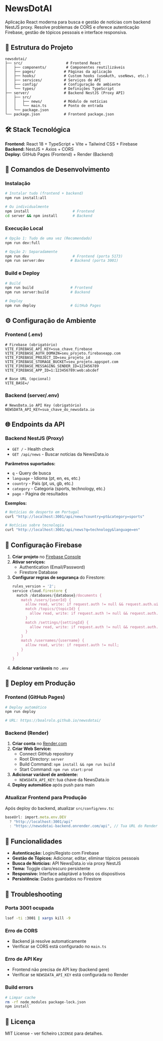 # NewsDotAI

Aplicação React moderna para busca e gestão de notícias com backend NestJS proxy. Resolve problemas de CORS e oferece autenticação Firebase, gestão de tópicos pessoais e interface responsiva.

## 📁 Estrutura do Projeto

```
newsdotai/
├── src/                    # Frontend React
│   ├── components/         # Componentes reutilizáveis
│   ├── pages/             # Páginas da aplicação
│   ├── hooks/             # Custom hooks (useAuth, useNews, etc.)
│   ├── services/          # Serviços de API
│   ├── config/            # Configuração de ambiente
│   └── types/             # Definições TypeScript
├── server/                # Backend NestJS (Proxy API)
│   ├── src/
│   │   ├── news/          # Módulo de notícias
│   │   └── main.ts        # Ponto de entrada
│   └── package.json
└── package.json           # Frontend package.json
```

## 🛠️ Stack Tecnológica

**Frontend:** React 18 + TypeScript + Vite + Tailwind CSS + Firebase  
**Backend:** NestJS + Axios + CORS  
**Deploy:** GitHub Pages (Frontend) + Render (Backend)

## 🚀 Comandos de Desenvolvimento

### Instalação

```bash
# Instalar tudo (frontend + backend)
npm run install:all

# Ou individualmente
npm install                    # Frontend
cd server && npm install       # Backend
```

### Execução Local

```bash
# Opção 1: Tudo de uma vez (Recomendado)
npm run dev:full

# Opção 2: Separadamente
npm run dev                    # Frontend (porta 5173)
npm run server:dev            # Backend (porta 3001)
```

### Build e Deploy

```bash
# Build
npm run build                 # Frontend
npm run server:build          # Backend

# Deploy
npm run deploy                # GitHub Pages
```

## ⚙️ Configuração de Ambiente

### Frontend (.env)

```env
# Firebase (obrigatório)
VITE_FIREBASE_API_KEY=sua_chave_firebase
VITE_FIREBASE_AUTH_DOMAIN=seu_projeto.firebaseapp.com
VITE_FIREBASE_PROJECT_ID=seu_projeto_id
VITE_FIREBASE_STORAGE_BUCKET=seu_projeto.appspot.com
VITE_FIREBASE_MESSAGING_SENDER_ID=123456789
VITE_FIREBASE_APP_ID=1:123456789:web:abcdef

# Base URL (opcional)
VITE_BASE=/
```

### Backend (server/.env)

```env
# NewsData.io API Key (obrigatório)
NEWSDATA_API_KEY=sua_chave_do_newsdata.io
```

## 🌐 Endpoints da API

### Backend NestJS (Proxy)

- `GET /` - Health check
- `GET /api/news` - Buscar notícias da NewsData.io

**Parâmetros suportados:**

- `q` - Query de busca
- `language` - Idioma (pt, en, es, etc.)
- `country` - País (pt, us, gb, etc.)
- `category` - Categoria (sports, technology, etc.)
- `page` - Página de resultados

**Exemplos:**

```bash
# Notícias de desporto em Portugal
curl "http://localhost:3001/api/news?country=pt&category=sports"

# Notícias sobre tecnologia
curl "http://localhost:3001/api/news?q=technology&language=en"
```

## 🔐 Configuração Firebase

1. **Criar projeto** no [Firebase Console](https://console.firebase.google.com/)
2. **Ativar serviços:**
   - Authentication (Email/Password)
   - Firestore Database
3. **Configurar regras de segurança** do Firestore:
   ```javascript
   rules_version = '2';
   service cloud.firestore {
     match /databases/{database}/documents {
       match /users/{userId} {
         allow read, write: if request.auth != null && request.auth.uid == userId;
         match /topics/{topicId} {
           allow read, write: if request.auth != null && request.auth.uid == userId;
         }
         match /settings/{settingId} {
           allow read, write: if request.auth != null && request.auth.uid == userId;
         }
       }
       match /usernames/{username} {
         allow read, write: if request.auth != null;
       }
     }
   }
   ```
4. **Adicionar variáveis** no `.env`

## 🚀 Deploy em Produção

### Frontend (GitHub Pages)

```bash
# Deploy automático
npm run deploy

# URL: https://boalrolo.github.io/newsdotai/
```

### Backend (Render)

1. **Criar conta** no [Render.com](https://render.com)
2. **Criar Web Service:**
   - Connect GitHub repository
   - Root Directory: `server`
   - Build Command: `npm install && npm run build`
   - Start Command: `npm run start:prod`
3. **Adicionar variável de ambiente:**
   - `NEWSDATA_API_KEY`: tua chave da NewsData.io
4. **Deploy automático** após push para main

### Atualizar Frontend para Produção

Após deploy do backend, atualizar `src/config/env.ts`:

```typescript
baseUrl: import.meta.env.DEV
  ? "http://localhost:3001/api"
  : "https://newsdotai-backend.onrender.com/api", // Tua URL do Render
```

## 📱 Funcionalidades

- **Autenticação:** Login/Registo com Firebase
- **Gestão de Tópicos:** Adicionar, editar, eliminar tópicos pessoais
- **Busca de Notícias:** API NewsData.io via proxy NestJS
- **Tema:** Toggle claro/escuro persistente
- **Responsivo:** Interface adaptável a todos os dispositivos
- **Persistência:** Dados guardados no Firestore

## 🔧 Troubleshooting

### Porta 3001 ocupada

```bash
lsof -ti :3001 | xargs kill -9
```

### Erro de CORS

- Backend já resolve automaticamente
- Verificar se CORS está configurado no `main.ts`

### Erro de API Key

- Frontend não precisa de API key (backend gere)
- Verificar se `NEWSDATA_API_KEY` está configurada no Render

### Build errors

```bash
# Limpar cache
rm -rf node_modules package-lock.json
npm install
```

## 📄 Licença

MIT License - ver ficheiro `LICENSE` para detalhes.
